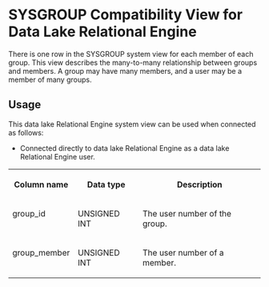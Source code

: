 <!-- loio3be8c0876c5f101486b0cb0a735c7573 -->

# SYSGROUP Compatibility View for Data Lake Relational Engine

There is one row in the SYSGROUP system view for each member of each group. This view describes the many-to-many relationship between groups and members. A group may have many members, and a user may be a member of many groups.



<a name="loio3be8c0876c5f101486b0cb0a735c7573__section_v1w_qbq_b4b"/>

## Usage

This data lake Relational Engine system view can be used when connected as follows:

-   Connected directly to data lake Relational Engine as a data lake Relational Engine user.




<table>
<tr>
<th valign="top">

Column name

</th>
<th valign="top">

Data type

</th>
<th valign="top">

Description

</th>
</tr>
<tr>
<td valign="top">

group\_id

</td>
<td valign="top">

UNSIGNED INT

</td>
<td valign="top">

The user number of the group.

</td>
</tr>
<tr>
<td valign="top">

group\_member

</td>
<td valign="top">

UNSIGNED INT

</td>
<td valign="top">

The user number of a member.

</td>
</tr>
</table>

